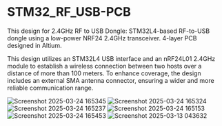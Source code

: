 # STM32_RF_USB-PCB

This design for 2.4GHz RF to USB Dongle:
STM32L4-based RF-to-USB dongle using a low-power NRF24 2.4GHz transceiver.
4-layer PCB designed in Altium.

This design utilizes an STM32L4 USB interface and an nRF24L01 2.4GHz module to establish a wireless connection between two hosts over a distance of more than 100 meters. To enhance coverage, the design includes an external SMA antenna connector, ensuring a wider and more reliable communication range.



![Screenshot 2025-03-24 165345](https://github.com/user-attachments/assets/498cf1b4-f0bf-495c-8c4e-a2d9db3ab3b8)
![Screenshot 2025-03-24 165324](https://github.com/user-attachments/assets/e2b4c7a0-5433-44c1-b2cb-3b72256daea0)
![Screenshot 2025-03-24 165237](https://github.com/user-attachments/assets/4e19eaf4-daa6-4c5c-8f89-b2f29789744f)
![Screenshot 2025-03-24 165153](https://github.com/user-attachments/assets/4306bc27-2dca-4bf7-8f09-8781aa7412d2)
![Screenshot 2025-03-24 165453](https://github.com/user-attachments/assets/4b187d30-6fba-4903-9f0c-0989d79b57e1)
![Screenshot 2025-03-13 043632](https://github.com/user-attachments/assets/dbeddc42-95eb-4a0c-99d4-9c5ac2d23117)
